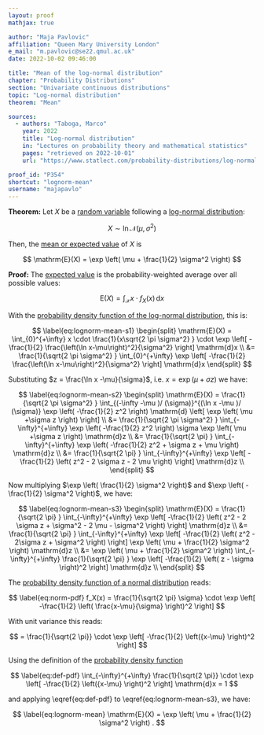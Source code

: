 ```yaml
---
layout: proof
mathjax: true

author: "Maja Pavlovic"
affiliation: "Queen Mary University London"
e_mail: "m.pavlovic@se22.qmul.ac.uk"
date: 2022-10-02 09:46:00

title: "Mean of the log-normal distribution"
chapter: "Probability Distributions"
section: "Univariate continuous distributions"
topic: "Log-normal distribution"
theorem: "Mean"

sources:
  - authors: "Taboga, Marco"
    year: 2022
    title: "Log-normal distribution"
    in: "Lectures on probability theory and mathematical statistics"
    pages: "retrieved on 2022-10-01"
    url: "https://www.statlect.com/probability-distributions/log-normal-distribution"

proof_id: "P354"
shortcut: "lognorm-mean"
username: "majapavlo"
---
```


**Theorem:** Let $X$ be a [random variable](/D/rvar) following a [log-normal distribution](/D/lognorm):

$$ \label{eq:lognorm}
X \sim \ln  \mathcal{N}(\mu, \sigma^2) 
$$

Then, the [mean or expected value](/D/mean) of $X$ is

$$
\mathrm{E}(X) = \exp \left( \mu + \frac{1}{2} \sigma^2 \right) 
$$


**Proof:** The [expected value](/D/mean) is the probability-weighted average over all possible values:

$$ \label{eq:mean}
\mathrm{E}(X) = \int_{\mathcal{X}} x \cdot f_X(x) \, \mathrm{d}x 
$$

With the [probability density function of the log-normal distribution](/P/lognorm-pdf), this is:

$$ \label{eq:lognorm-mean-s1}
\begin{split}
\mathrm{E}(X) = \int_{0}^{+\infty} x \cdot \frac{1}{x\sqrt{2 \pi \sigma^2} } \cdot \exp \left[ -\frac{1}{2}  \frac{\left(\ln x-\mu\right)^2}{\sigma^2} \right]  \mathrm{d}x \\
&= \frac{1}{\sqrt{2 \pi \sigma^2} } \int_{0}^{+\infty} \exp \left[ -\frac{1}{2}  \frac{\left(\ln x-\mu\right)^2}{\sigma^2} \right] \mathrm{d}x 
\end{split}
$$

Substituting $z = \frac{\ln x -\mu}{\sigma}$, i.e. $x = \exp \left( \mu + \sigma z \right )$ we have:

$$ \label{eq:lognorm-mean-s2}
\begin{split}
\mathrm{E}(X) = \frac{1}{\sqrt{2 \pi \sigma^2} } \int_{(-\infty -\mu )/ (\sigma)}^{(\ln x -\mu )/ (\sigma)} \exp \left( -\frac{1}{2}  z^2 \right) \mathrm{d} \left[ \exp \left( \mu +\sigma z \right) \right] \\
&= \frac{1}{\sqrt{2 \pi \sigma^2} } \int_{-\infty}^{+\infty} \exp \left( -\frac{1}{2}  z^2 \right) \sigma \exp \left( \mu +\sigma z \right) \mathrm{d}z \\
&= \frac{1}{\sqrt{2 \pi} } \int_{-\infty}^{+\infty} \exp \left( -\frac{1}{2}  z^2 + \sigma z + \mu \right)  \mathrm{d}z \\
&= \frac{1}{\sqrt{2 \pi} } \int_{-\infty}^{+\infty} \exp \left[  -\frac{1}{2} \left(  z^2  - 2 \sigma z - 2 \mu \right) \right]  \mathrm{d}z \\
\end{split}
$$

Now multiplying $\exp \left( \frac{1}{2} \sigma^2 \right)$ and $\exp \left( -\frac{1}{2} \sigma^2 \right)$, we have:

$$ \label{eq:lognorm-mean-s3}
\begin{split}
\mathrm{E}(X) = \frac{1}{\sqrt{2 \pi} } \int_{-\infty}^{+\infty} \exp \left[  -\frac{1}{2} \left(  z^2  - 2 \sigma z + \sigma^2 - 2 \mu - \sigma^2 \right) \right]  \mathrm{d}z \\
&= \frac{1}{\sqrt{2 \pi} } \int_{-\infty}^{+\infty} \exp \left[ -\frac{1}{2} \left( z^2 - 2\sigma z + \sigma^2 \right) \right] \exp \left( \mu + \frac{1}{2} \sigma^2  \right) \mathrm{d}z \\
&= \exp \left( \mu + \frac{1}{2} \sigma^2  \right) \int_{-\infty}^{+\infty} \frac{1}{\sqrt{2 \pi} } \exp \left[ -\frac{1}{2} \left( z - \sigma \right)^2 \right] \mathrm{d}z \\
\end{split}
$$

The [probability density function of a normal distribution](/P/norm-pdf) reads: 

$$ \label{eq:norm-pdf}
f_X(x) = \frac{1}{\sqrt{2 \pi} \sigma} \cdot \exp \left[ -\frac{1}{2} \left( \frac{x-\mu}{\sigma} \right)^2 \right]
$$

With unit variance this reads:

$$
= \frac{1}{\sqrt{2 \pi}} \cdot \exp \left[ -\frac{1}{2} \left({x-\mu} \right)^2 \right]
$$

Using the definition of the [probability density function](/D/pdf)

$$ \label{eq:def-pdf}
\int_{-\infty}^{+\infty} \frac{1}{\sqrt{2 \pi}} \cdot \exp \left[ -\frac{1}{2} \left({x-\mu} \right)^2 \right]  \mathrm{d}x  = 1
$$

and applying \eqref{eq:def-pdf} to \eqref{eq:lognorm-mean-s3}, we have:

$$ \label{eq:lognorm-mean}
\mathrm{E}(X) = \exp \left( \mu + \frac{1}{2} \sigma^2  \right) .
$$